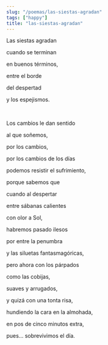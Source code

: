 ```yaml
---
slug: "/poemas/las-siestas-agradan"
tags: ["happy"]
title: "las-siestas-agradan"
---
```

Las siestas agradan 

cuando se terminan 

en buenos términos, 

entre el borde 

del despertad 

y los espejismos.

&nbsp;

Los cambios le dan sentido 

al que soñemos, 

por los cambios, 

por los cambios de los días

podemos resistir el sufrimiento, 

porque sabemos que 

cuando al despertar 

entre sábanas calientes 

con olor a Sol, 

habremos pasado ilesos 

por entre la penumbra 

y las siluetas fantasmagóricas, 

pero ahora con los párpados 

como las cobijas, 

suaves y arrugados,

y quizá con una tonta risa,

hundiendo la cara en la almohada,

en pos de cinco minutos extra, 

pues... sobrevivimos el día.